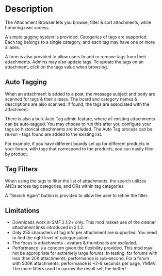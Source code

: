 # Description
The Attachment Browser lets you browse, filter & sort attachments, while honoring user access.

A simple tagging system is provided.  Categories of tags are supported.  Each tag belongs to a single category, and each tag may have one or more aliases.  

A form is also provided to allow users to add or remove tags from their attachments.  Admins may also update tags.  To update the tags on an attachment, click on the tags value when browsing.

## Auto Tagging
When an attachment is added to a post, the message subject and body are scanned for tags & their aliases.  The board and category names & descriptions are also scanned.  If found, the tags are associated with the attachment.

There is also a bulk Auto Tag admin feature, where all existing attachments can be auto-tagged.  You may choose to run this after you configure your tags so historical attachments are included.  The Auto Tag process can be re-run - tags found are added to the existing list.

For example, if you have different boards set up for different products in your forum, with tags that correspond to the products, you can easily filter by product.

## Tag Filters
When using the tags to filter the list of attachments, the search utilizes ANDs across tag categories, and ORs within tag categories.

A "Search Again" button is provided to allow the user to refine the filter.

## Limitations
* Downloads work in SMF 2.1.2+ only.  This mod makes use of the cleaner attachment links introduced in 2.1.2.
* Only 255 characters of tag info per attachment are supported.  You need to find the right level of categorization.
* The focus is attachments - avatars & thumbnails are excluded.
* Performance is a concern given the flexibility provided.  This mod may not be appropriate for extremely large forums.  In testing, for forums with less than 20K attachments, performance is sub-second.  For a forum with 500K attachments, performance is ~2-6 seconds per page. YMMV. The more filters used to narrow the result set, the better!